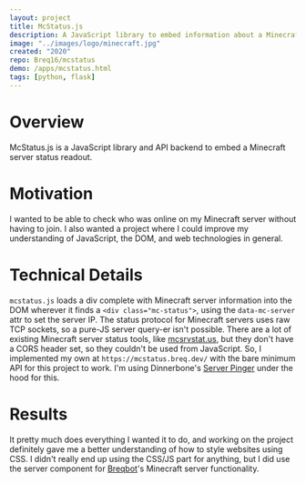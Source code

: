 ```yaml
---
layout: project
title: McStatus.js
description: A JavaScript library to embed information about a Minecraft server into a website.
image: "../images/logo/minecraft.jpg"
created: "2020"
repo: Breq16/mcstatus
demo: /apps/mcstatus.html
tags: [python, flask]
---
```


# Overview

McStatus.js is a JavaScript library and API backend to embed a Minecraft server status readout.

# Motivation

I wanted to be able to check who was online on my Minecraft server without having to join. I also wanted a project where I could improve my understanding of JavaScript, the DOM, and web technologies in general.

# Technical Details

`mcstatus.js` loads a div complete with Minecraft server information into the DOM wherever it finds a `<div class="mc-status">`, using the `data-mc-server` attr to set the server IP. The status protocol for Minecraft servers uses raw TCP sockets, so a pure-JS server query-er isn't possible. There are a lot of existing Minecraft server status tools, like [mcsrvstat.us](https://api.mcsrvstat.us/), but they don't have a CORS header set, so they couldn't be used from JavaScript. So, I implemented my own at `https://mcstatus.breq.dev/` with the bare minimum API for this project to work. I'm using Dinnerbone's [Server Pinger](https://github.com/Dinnerbone/mcstatus) under the hood for this.

# Results

It pretty much does everything I wanted it to do, and working on the project definitely gave me a better understanding of how to style websites using CSS. I didn't really end up using the CSS/JS part for anything, but I did use the server component for [Breqbot](/projects/breqbot)'s Minecraft server functionality.
